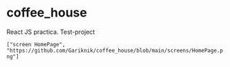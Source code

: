 # coffee_house
React JS practica. Test-project 

`["screen HomePage", "https://github.com/Gariknik/coffee_house/blob/main/screens/HomePage.png"]`
